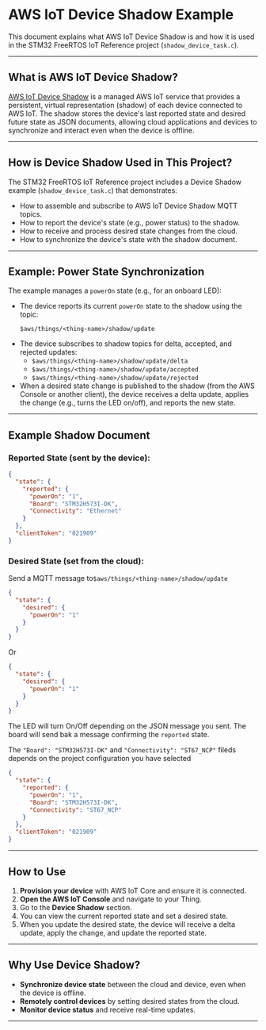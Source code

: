 # AWS IoT Device Shadow Example

This document explains what AWS IoT Device Shadow is and how it is used in the STM32 FreeRTOS IoT Reference project (`shadow_device_task.c`).

---

## What is AWS IoT Device Shadow?

[AWS IoT Device Shadow](https://docs.aws.amazon.com/iot/latest/developerguide/iot-device-shadows.html) is a managed AWS IoT service that provides a persistent, virtual representation (shadow) of each device connected to AWS IoT. The shadow stores the device's last reported state and desired future state as JSON documents, allowing cloud applications and devices to synchronize and interact even when the device is offline.

---

## How is Device Shadow Used in This Project?

The STM32 FreeRTOS IoT Reference project includes a Device Shadow example (`shadow_device_task.c`) that demonstrates:

- How to assemble and subscribe to AWS IoT Device Shadow MQTT topics.
- How to report the device's state (e.g., power status) to the shadow.
- How to receive and process desired state changes from the cloud.
- How to synchronize the device's state with the shadow document.

---

## Example: Power State Synchronization

The example manages a `powerOn` state (e.g., for an onboard LED):

- The device reports its current `powerOn` state to the shadow using the topic:  
  ```
  $aws/things/<thing-name>/shadow/update
  ```
- The device subscribes to shadow topics for delta, accepted, and rejected updates:
  - `$aws/things/<thing-name>/shadow/update/delta`
  - `$aws/things/<thing-name>/shadow/update/accepted`
  - `$aws/things/<thing-name>/shadow/update/rejected`
- When a desired state change is published to the shadow (from the AWS Console or another client), the device receives a delta update, applies the change (e.g., turns the LED on/off), and reports the new state.

---

## Example Shadow Document

### Reported State (sent by the device):

```json
{
  "state": {
    "reported": {
      "powerOn": "1",
      "Board": "STM32H573I-DK",
      "Connectivity": "Ethernet"
    }
  },
  "clientToken": "021909"
}
```

### Desired State (set from the cloud):

Send a MQTT message to`$aws/things/<thing-name>/shadow/update`

```json
{
  "state": {
    "desired": {
      "powerOn": "1"
    }
  }
}
```

Or 

```json
{
  "state": {
    "desired": {
      "powerOn": "1"
    }
  }
}
```

The LED will turn On/Off depending on the JSON message you sent. The board will send bak a message confirming the `reported` state.

The `"Board": "STM32H573I-DK"` and `"Connectivity": "ST67_NCP"` fileds depends on the project configuration you have selected

```json
{
  "state": {
    "reported": {
      "powerOn": "1",
      "Board": "STM32H573I-DK",
      "Connectivity": "ST67_NCP"
    }
  },
  "clientToken": "021909"
}
```
---

## How to Use

1. **Provision your device** with AWS IoT Core and ensure it is connected.
2. **Open the AWS IoT Console** and navigate to your Thing.
3. Go to the **Device Shadow** section.
4. You can view the current reported state and set a desired state.
5. When you update the desired state, the device will receive a delta update, apply the change, and update the reported state.

---

## Why Use Device Shadow?

- **Synchronize device state** between the cloud and device, even when the device is offline.
- **Remotely control devices** by setting desired states from the cloud.
- **Monitor device status** and receive real-time updates.

---
